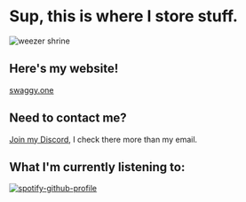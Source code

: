 # Sup, this is where I store stuff.
![weezer shrine](https://images.nintendolife.com/e0f66909e4cc5/640x360.jpg)
## Here's my website!
[swaggy.one](https://swaggy.one/)
## Need to contact me?
[Join my Discord](https://discord.gg/qa3pfraewT), I check there more than my email.
## What I'm currently listening to:


[![spotify-github-profile](https://spotify-github-profile.vercel.app/api/view?uid=hwqgqejwdh0gjoc7se9zyk20p&cover_image=true&theme=novatorem)](https://spotify-github-profile.vercel.app/api/view?uid=hwqgqejwdh0gjoc7se9zyk20p&redirect=true)
